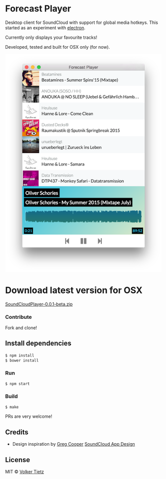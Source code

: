 # Forecast Player

Desktop client for SoundCloud with support for global media hotkeys. This started as an experiment with [electron](http://electron.atom.io/).

Currently only displays your favourite tracks!

Developed, tested and built for OSX only (for now).

![SoundCloud Player](assets/forecast-player.png)

# Download latest version for OSX

[SoundCloudPlayer-0.0.1-beta.zip](https://github.com/volkert/soundcloud-player/releases/download/0.0.1-beta/SoundCloudPlayer-0.0.1-beta.zip)

### Contribute

Fork and clone!

## Install dependencies

```
$ npm install
$ bower install
```

### Run

```
$ npm start
```

### Build

```
$ make
```

PRs are very welcome!

## Credits

* Design inspiration by [Greg Cooper](https://dribbble.com/awfy) [SoundCloud App Design](https://dribbble.com/shots/1961067-A-start)

## License

MIT © [Volker Tietz](http://github.com/volkert)
